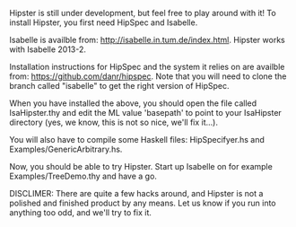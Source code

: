 Hipster is still under development, but feel free to play around with it!
To install Hipster, you first need HipSpec and Isabelle. 

Isabelle is availble from: http://isabelle.in.tum.de/index.html.
Hipster works with Isabelle 2013-2.

Installation instructions for HipSpec and the system it relies on are availble from: https://github.com/danr/hipspec.
Note that you will need to clone the branch called "isabelle" to get the right version of HipSpec. 

When you have installed the above, you should open the file called IsaHipster.thy and edit the ML value 'basepath' to point to your IsaHipster directory (yes, we know, this is not so nice, we'll fix it...). 

You will also have to compile some Haskell files: HipSpecifyer.hs and Examples/GenericArbitrary.hs. 

Now, you should be able to try Hipster. Start up Isabelle on for example Examples/TreeDemo.thy and have a go.

DISCLIMER: There are quite a few hacks around, and Hipster is not a polished and finished product by any means. Let us know if you run into anything too odd, and we'll try to fix it.
